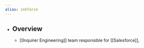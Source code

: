 ```yaml
---
alias: inkforce
---
```


- ## Overview
	- [[Inquirer Engineering]] team responsible for [[Salesforce]],